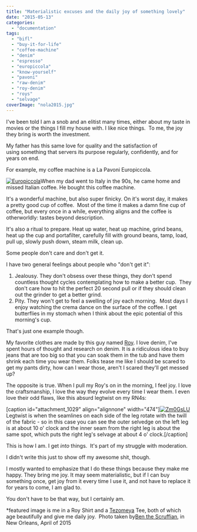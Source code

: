 ```yaml
---
title: "Materialistic excuses and the daily joy of something lovely"
date: "2015-05-13"
categories: 
  - "documentation"
tags: 
  - "bifl"
  - "buy-it-for-life"
  - "coffee-machine"
  - "denim"
  - "espresso"
  - "europiccola"
  - "know-yourself"
  - "pavoni"
  - "raw-denim"
  - "roy-denim"
  - "roys"
  - "selvage"
coverImage: "nola2015.jpg"
---
```


I've been told I am a snob and an elitist many times, either about my taste in movies or the things I fill my house with. I like nice things.  To me, the joy they bring is worth the investment.

My father has this same love for quality and the satisfaction of using something that servers its purpose regularly, confidently, and for years on end.

For example, my coffee machine is a La Pavoni Europiccola.

[![Europiccola](images/europiccola.jpg)](https://spencerberry.files.wordpress.com/2015/04/europiccola.jpg)When my dad went to Italy in the 90s, he came home and missed Italian coffee. He bought this coffee machine.

It's a wonderful machine, but also super finicky. On it's worst day, it makes a pretty good cup of coffee.  Most of the time it makes a damn fine cup of coffee, but every once in a while, everything aligns and the coffee is otherworldly: tastes beyond description.

It's also a ritual to prepare. Heat up water, heat up machine, grind beans, heat up the cup and portafilter, carefully fill with ground beans, tamp, load, pull up, slowly push down, steam milk, clean up.

Some people don't care and don't get it.

I have two general feelings about people who "don't get it":

1. Jealousy. They don't obsess over these things, they don't spend countless thought cycles contemplating how to make a better cup.  They don't care how to hit the perfect 20 second pull or if they should clean out the grinder to get a better grind.
2. Pity. They won't get to feel a swelling of joy each morning.  Most days I enjoy watching the crema dance on the surface of the coffee. I get butterflies in my stomach when I think about the epic potential of this morning's cup.

That's just one example though.

My favorite clothes are made by this guy named [Roy](http://www.roydenim.com/). I love denim, I've spent hours of thought and research on denim. It is a ridiculous idea to buy jeans that are too big so that you can soak them in the tub and have them shrink each time you wear them. Folks tease me like I should be scared to get my pants dirty, how can I wear those, aren't I scared they'll get messed up?

The opposite is true. When I pull my Roy's on in the morning, I feel joy. I love the craftsmanship, I love the way they evolve every time I wear them. I even love their odd flaws, like this absurd legtwist on my RN4s:

\[caption id="attachment\_1029" align="alignnone" width="474"\][![Zm0GsLU](https://spencerberry.files.wordpress.com/2015/04/zm0gslu.jpg?w=474)](https://spencerberry.files.wordpress.com/2015/04/zm0gslu.jpg) Legtwist is when the seamlines on each side of the leg rotate with the twill of the fabric - so in this case you can see the outer selvedge on the left leg is at about 10 o' clock and the inner seam from the right leg is about the same spot, which puts the right leg's selvage at about 4 o' clock.\[/caption\]

This is how I am. I get _into_ things.  It's part of my struggle with moderation.

I didn't write this just to show off my awesome shit, though.

I mostly wanted to emphasize that I do these things because they make me happy. They bring me joy. It may seem materialistic, but if I can buy something once, get joy from it every time I use it, and not have to replace it for years to come, I am glad to.

You don't have to be that way, but I certainly am.

\*featured image is me in a Roy Shirt and a [Tezomeya](http://www.tezomeya.com/en/) Tee, both of which age beautifully and give me daily joy.  Photo taken by[Ben the Scruffian](http://scruffian.com/), in New Orleans, April of 2015
